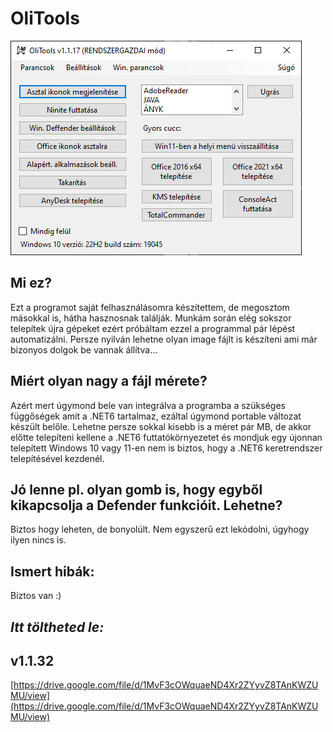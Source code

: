 # OliTools

![OliTools](images/olitools_v1.1.17.png)

## Mi ez?

Ezt a programot saját felhasználásomra készítettem, de megosztom másokkal is, hátha hasznosnak találják.
Munkám során elég sokszor telepítek újra gépeket ezért próbáltam ezzel a programmal pár lépést automatizálni.
Persze nyilván lehetne olyan image fájlt is készíteni ami már bizonyos dolgok be vannak állítva...

## Miért olyan nagy a fájl mérete?

Azért mert úgymond bele van integrálva a programba a szükséges függőségek amit a .NET6 tartalmaz, ezáltal úgymond portable változat készült belőle.
Lehetne persze sokkal kisebb is a méret pár MB, de akkor előtte telepíteni kellene a .NET6 futtatókörnyezetet és mondjuk egy újonnan telepített Windows 10 vagy 11-en nem is biztos, hogy a .NET6 keretrendszer telepítésével kezdenél.

## Jó lenne pl. olyan gomb is, hogy egyből kikapcsolja a Defender funkcióit. Lehetne?

Biztos hogy leheten, de bonyolúlt. Nem egyszerű ezt lekódolni, úgyhogy ilyen nincs is.

## Ismert hibák:
Biztos van :)

## _Itt töltheted le:_

## v1.1.32
[https://drive.google.com/file/d/1MvF3cOWquaeND4Xr2ZYyvZ8TAnKWZUMU/view](https://drive.google.com/file/d/1MvF3cOWquaeND4Xr2ZYyvZ8TAnKWZUMU/view)
